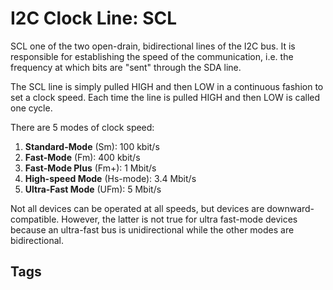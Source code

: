 # I2C Clock Line: SCL 

SCL one of the two open-drain, bidirectional lines of the I2C bus. It is responsible for establishing the speed of the communication, i.e. the frequency at which bits are "sent" through the SDA line.

The SCL line is simply pulled HIGH and then LOW in a continuous fashion to set a clock speed. Each time the line is pulled HIGH and then LOW is called one cycle.

There are 5 modes of clock speed:

1. **Standard-Mode** (Sm): 100 kbit/s
2. **Fast-Mode** (Fm): 400 kbit/s
3. **Fast-Mode Plus** (Fm+): 1 Mbit/s
4. **High-speed Mode** (Hs-mode): 3.4 Mbit/s
5. **Ultra-Fast Mode** (UFm): 5 Mbit/s

Not all devices can be operated at all speeds, but devices are downward-compatible. However, the latter is not true for ultra fast-mode devices because an ultra-fast bus is unidirectional while the other modes are bidirectional.

## Tags
